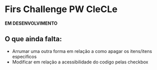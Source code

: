 # Firs Challenge PW CleCLe
<b>EM DESENVOLVIMENTO</b>
<h2>O que ainda falta:</h2>
<ul>
  <li>Arrumar uma outra forma em relação a como apagar os itens/itens especificos</li>
  <li>Modificar em relação a acessibilidade do codigo pelas checkbox</li>
</ul>
